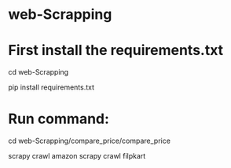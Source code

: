 # web-Scrapping

# First install the requirements.txt

cd web-Scrapping

pip install requirements.txt


# Run command:

cd web-Scrapping/compare_price/compare_price

scrapy crawl amazon
scrapy crawl filpkart

